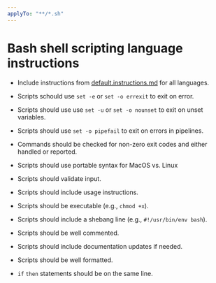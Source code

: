 ```yaml
---
applyTo: "**/*.sh"
---
```


# Bash shell scripting language instructions

- Include instructions from [default.instructions.md](default.instructions.md) for all languages.

- Scripts schould use `set -e` or `set -o errexit` to exit on error.
- Scripts should use use `set -u` or `set -o nounset` to exit on unset variables.
- Scripts should use `set -o pipefail` to exit on errors in pipelines.
- Commands should be checked for non-zero exit codes and either handled or reported.
- Scripts should use portable syntax for MacOS vs. Linux
- Scripts should validate input.
- Scripts should include usage instructions.
- Scripts should be executable (e.g., `chmod +x`).
- Scripts should include a shebang line (e.g., `#!/usr/bin/env bash`).
- Scripts should be well commented.
- Scripts should include documentation updates if needed.
- Scripts should be well formatted.
- `if` `then` statements should be on the same line.
